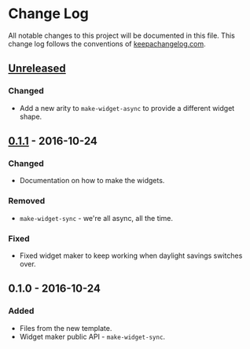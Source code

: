# Change Log
All notable changes to this project will be documented in this file. This change log follows the conventions of [keepachangelog.com](http://keepachangelog.com/).

## [Unreleased]
### Changed
- Add a new arity to `make-widget-async` to provide a different widget shape.

## [0.1.1] - 2016-10-24
### Changed
- Documentation on how to make the widgets.

### Removed
- `make-widget-sync` - we're all async, all the time.

### Fixed
- Fixed widget maker to keep working when daylight savings switches over.

## 0.1.0 - 2016-10-24
### Added
- Files from the new template.
- Widget maker public API - `make-widget-sync`.

[Unreleased]: https://github.com/your-name/blog/compare/0.1.1...HEAD
[0.1.1]: https://github.com/your-name/blog/compare/0.1.0...0.1.1
